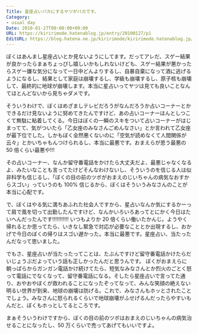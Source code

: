 ```yaml
---
Title: 星座占いバカにするヤツがバカです。
Category:
- usual day
Date: 2010-01-27T00:00:00+09:00
URL: https://kiririmode.hatenablog.jp/entry/20100127/p1
EditURL: https://blog.hatena.ne.jp/kiririmode/kiririmode.hatenablog.jp/atom/entry/8454420450078212219
---
```



ぼくはあんまし星座占いとか見ないようにしてます。だってアレだ、スゲー結果が良かったらまぁちょっぴし嬉しいかもしれないけども、スゲー結果が悪かったらスゲー嫌な気分になって一日中どんよりするし、自暴自棄になって酒に逃げるようになるし、結果として家庭は崩壊するし、学級も崩壊するし、原子核も崩壊して、最終的に地球が崩壊します。本当に星占いってヤツは見ても良いことなんてほとんどないから見ちゃダメです。

そういうわけで、ぼくはめざましテレビだろうがなんだろうか占いコーナーとかできるだけ見ないように努めてきたんですけど、あの占いコーナーほんとしつこくて無駄に粘着してくる。今日はぼくの一瞬のスキをついて占いコーナーがはじまってて、気がついたら「乙女座のみなさんごめんなさい」とか言われて乙女座が最下位でした。しかもぼく全然悪くないのに「空気が読めなくて人間関係が云々」とかいちゃもんつけられるし、本当に最悪です。おまえらが思う最悪の 50 倍くらい最悪や!!!

その占いコーナー、なんか留守番電話をかけたら大丈夫だよ、最悪じゃなくなるよ、みたいなことも言ってたけどそんなわけないし、そういうのを信じる人は似非科学も信じるし、「ぼくの目の前のツボがおまえのじいちゃんの病気なおすからスゴい」っていうのも 100% 信じるから、ぼくはそういうみなさんのことが本当に心配です。

で、ぼくはやる気に満ちあふれた社会人ですから、星占いなんか気にするかーって肩で風を切って出勤したんですけど、なんかいろいろあってとにかく今日はたいへんだったんです!!!!!!!!!!! いつもよりか 20 倍くらい働いたかんじ。ようやく帰れるとか思ってたら、いきなし緊急で対応が必要なこととか出現するし、おかげで今日のぼくの帰りはスゴい遅かった。本当に最悪です。星座占い、当たったんだなって思いました。


でもさ、星座占いが当たったってことは、たぶんですけど留守番電話かけたらだいじょうぶだよっていう話も正しかったんだと思うんです。
ぼくがおまえらに朝っぱらからガンガン電話かけ続けてたら、短気なみなさんとか烈火のごとく怒って電話にでなくなって、留守番電話になる。そしたら星座占いで言ってた通り、おやおやぼくが救われることになったぞってなって、みんな笑顔の絶えない明るい世界が到来、地球の崩壊は防げる。これで、みなさんもホッとされたことでしょう。みなさんに怒られるくらいで地球崩壊がふせげるんだったらやすいもんだと、ぼくもホっとしてるところです。

まぁそういうわけですから、ぼくの目の前のツボはおまえのじいちゃんの病気治せることになったし、50 万くらいで売ってあげてもいいですよ。

